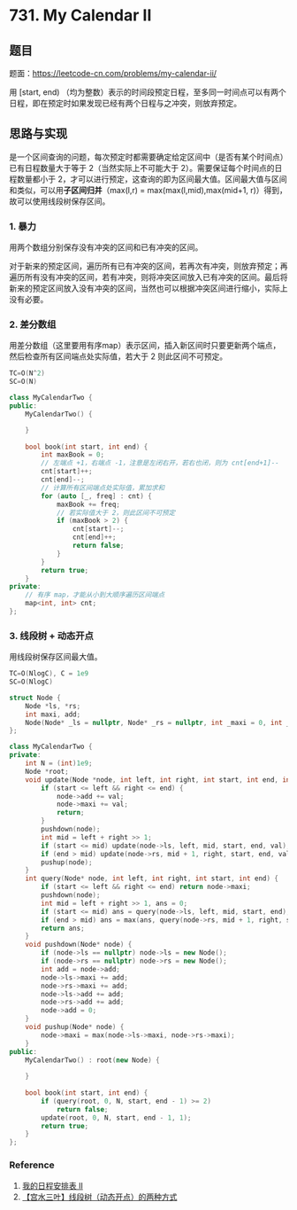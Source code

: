 # 731. My Calendar II

## 题目

题面：https://leetcode-cn.com/problems/my-calendar-ii/

用 [start, end) （均为整数）表示的时间段预定日程，至多同一时间点可以有两个日程，即在预定时如果发现已经有两个日程与之冲突，则放弃预定。

## 思路与实现

是一个区间查询的问题，每次预定时都需要确定给定区间中（是否有某个时间点）已有日程数量大于等于 2（当然实际上不可能大于 2）。需要保证每个时间点的日程数量都小于 2，才可以进行预定，这查询的即为区间最大值。区间最大值与区间和类似，可以用**子区间归并**（max(l,r) = max(max(l,mid),max(mid+1, r)）得到，故可以使用线段树保存区间。

### 1. 暴力

用两个数组分别保存没有冲突的区间和已有冲突的区间。

对于新来的预定区间，遍历所有已有冲突的区间，若再次有冲突，则放弃预定；再遍历所有没有冲突的区间，若有冲突，则将冲突区间放入已有冲突的区间。最后将新来的预定区间放入没有冲突的区间，当然也可以根据冲突区间进行缩小，实际上没有必要。

### 2. 差分数组

用差分数组（这里要用有序map）表示区间，插入新区间时只要更新两个端点，然后检查所有区间端点处实际值，若大于 2 则此区间不可预定。

``` c++
TC=O(N^2)
SC=O(N)

class MyCalendarTwo {
public:
    MyCalendarTwo() {

    }
    
    bool book(int start, int end) {
        int maxBook = 0;
        // 左端点 +1，右端点 -1，注意是左闭右开，若右也闭，则为 cnt[end+1]--
        cnt[start]++;
        cnt[end]--;
        // 计算所有区间端点处实际值，累加求和
        for (auto [_, freq] : cnt) {
            maxBook += freq;
            // 若实际值大于 2，则此区间不可预定
            if (maxBook > 2) {
                cnt[start]--;
                cnt[end]++;
                return false;
            }
        }
        return true;
    }
private:
    // 有序 map，才能从小到大顺序遍历区间端点
    map<int, int> cnt;
};
```

### 3. 线段树 + 动态开点

用线段树保存区间最大值。

``` c++
TC=O(NlogC), C = 1e9
SC=O(NlogC)

struct Node {
    Node *ls, *rs;
    int maxi, add;
    Node(Node* _ls = nullptr, Node* _rs = nullptr, int _maxi = 0, int _add = 0) : ls(_ls), rs(_rs), maxi(_maxi), add(_add) {}
};

class MyCalendarTwo {
private:
    int N = (int)1e9;
    Node *root;
    void update(Node *node, int left, int right, int start, int end, int val) {
        if (start <= left && right <= end) {
            node->add += val;
            node->maxi += val;
            return;
        }
        pushdown(node);
        int mid = left + right >> 1;
        if (start <= mid) update(node->ls, left, mid, start, end, val);
        if (end > mid) update(node->rs, mid + 1, right, start, end, val);
        pushup(node);
    }
    int query(Node* node, int left, int right, int start, int end) {
        if (start <= left && right <= end) return node->maxi;
        pushdown(node);
        int mid = left + right >> 1, ans = 0;
        if (start <= mid) ans = query(node->ls, left, mid, start, end);
        if (end > mid) ans = max(ans, query(node->rs, mid + 1, right, start, end));
        return ans;
    }
    void pushdown(Node* node) {
        if (node->ls == nullptr) node->ls = new Node();
        if (node->rs == nullptr) node->rs = new Node();
        int add = node->add;
        node->ls->maxi += add;
        node->rs->maxi += add;
        node->ls->add += add;
        node->rs->add += add;
        node->add = 0;
    }
    void pushup(Node* node) {
        node->maxi = max(node->ls->maxi, node->rs->maxi);
    }
public:
    MyCalendarTwo() : root(new Node) {
        
    }
    
    bool book(int start, int end) {
        if (query(root, 0, N, start, end - 1) >= 2) 
            return false;
        update(root, 0, N, start, end - 1, 1);
        return true;
    }
};
```

### Reference

1. [
我的日程安排表 II](https://leetcode.cn/problems/my-calendar-ii/solution/wo-de-ri-cheng-an-pai-biao-ii-by-leetcod-wo6n/)
2. [【宫水三叶】线段树（动态开点）的两种方式](https://leetcode.cn/problems/my-calendar-ii/solution/by-ac_oier-a1b3/)

